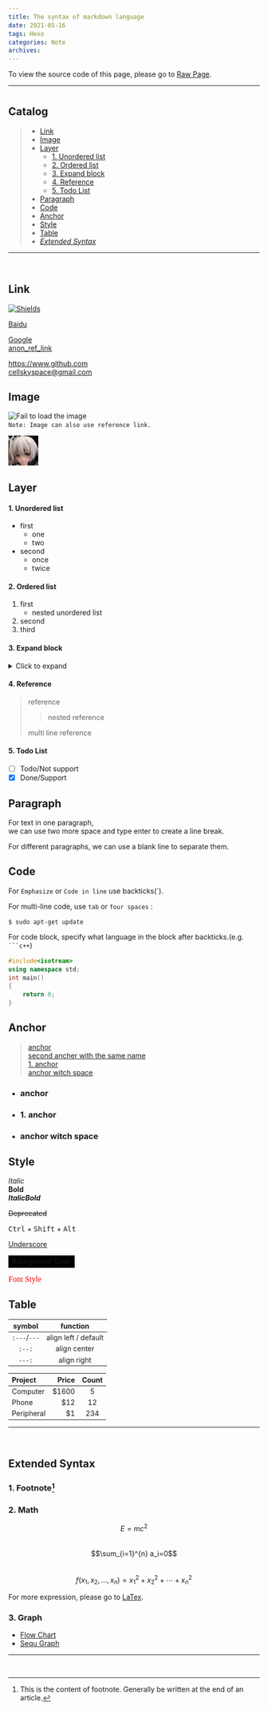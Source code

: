 ```yaml
---
title: The syntax of markdown language
date: 2021-05-16
tags: Hexo
categories: Note
archives: 
---
```


To view the source code of this page, please go to [Raw Page](https://raw.githubusercontent.com/cellspace/cellspace.github.io/hexo/source/_posts/Markdown_Syntax.md).
<!-- more -->
---
# <p align="center"></p> <!-- h1 Title -->  

## **Catalog**  <!--h2 title, and "###" is h3 title ...-->
<!--do not use title-mark("#") in catalog-->
> - [Link](#Link)  
> - [Image](#Image)
> - [Layer](#Layer)
>   - [1. Unordered list](#1-Unordered-list)
>   - [2. Ordered list](#2-Ordered-list)
>   - [3. Expand block](#3-Expand-block)
>   - [4. Reference](#4-Reference)
>   - [5. Todo List](#5-Todo-List)
> - [Paragraph](#Paragraph)
> - [Code](#Code)
> - [Anchor](#Anchor)
> - [Style](#Style)
> - [Table](#Table)
> - [*Extended Syntax*](#Extended-Syntax)

---  
<!--"---" can be replaced with "***" or "___"-->
<br>

## Link

[![Shields](https://img.shields.io/static/v1?label=<Label>&message=<Message>&color=<Color>)](https://shields.io)  

<!--
    Specifying title after link is optinal, separated by space.
    For compatibility, if there is a space in url, fill it with '%20'.
-->
[Baidu](https://www.baidu.com "Baidu")  

<!--reference link-->
[Google][google_main]  
[anon_ref_link][]

[google_main]: https://www.google.com "Google" 
[anon_ref_link]: https://www.bilibili.com

<!--Raw urls and e-mail addresses-->
<https://www.github.com>  
<cellskyspace@gmail.com>  


## Image

![Fail to load the image](/images/favicon.ico "qiongmei") <!--can not specify the dimension of the image-->  
`Note: Image can also use reference link.`

<img src="/images/qiongmei.jpg" width="60" alt="Fail to laod theimage"></img>  

## Layer

#### 1. Unordered list
* first <!--'*' can be replaced with '-' or '+'-->
  * one
  * two
* second
  * once
  * twice

#### 2. Ordered list
1. first <!--space between "1." and text-->
   * nested unordered list
2. second
3. third

#### 3. Expand block
<details>
<summary>Click to expand</summary>

1. content  

        Content Code

</details>  

#### 4. Reference
> reference
> 
> >nested reference
> 
> multi line reference

#### 5. Todo List
- [ ] Todo/Not support
- [x] Done/Support

## Paragraph
For text in one paragraph,  <!--2 spaces in the end of this line-->  
we can use two more space and type enter to create a line break.  

For different paragraphs, we can use a blank line to separate them.  

## Code

For `Emphasize` or `Code in line` use backticks(`).  

For multi-line code, use `tab` or `four spaces` :
<!--Code blocksare normally indented four spaces or one tab. When they’re in a list, indent them eight spaces or two tabs.-->
    $ sudo apt-get update
  
For code block, specify what language in the block after backticks.(e.g. ` ```c++ `)
```c++
#include<isotream>
using namespace std;
int main()
{
    return 0;
}
```

## Anchor

> [anchor](#anchor)  
> [second ancher with the same name](#anchor-1)  
> [1. anchor](#1-anchor)  
> [anchor witch space](#anchor-witch-space)  


* ### anchor 

* ### 1. anchor

* ### anchor witch space  

## Style

*Italic*   <!--'*' can be replaced with '_'-->  
**Bold**  
***ItalicBold***

~~Deprecated~~

<kbd>Ctrl</kbd> + <kbd>Shift</kbd> + <kbd>Alt</kbd>

<!--The following items do not work in github-->
<u>Underscore</u>
<table><tr><td bgcolor=black>Background Color</td></tr></table> 
<font face="微软" color="red" size=3 >Font Style</font>

## Table

|  symbol    | function    |
| :---:    | :---:       |   
| `:---`/`---`   | align left / default  |
| `:--:`   | align center|
| `---:`   | align right |

| Project    | Price   |  Count  |
|:--------   | -----:  | :----:  |
| Computer   | \$1600  |   5     |
| Phone      | \$12    |   12    |
| Peripheral | \$1     |  234    |

---  
<br>

## Extended Syntax

### 1. Footnote[^fnConent]  

[^fnConent]: This is the content of footnote. Generally be written at the end of an article.

### 2. Math
<!--For formula in line, use single"$", e.g. $E=mc^2$-->
$$E=mc^2$$  
$$\sum_{i=1}^{n} a_i=0$$  
$$f(x_1, x_2, \ldots, x_n) = x_1^2 + x_2^2 + \cdots + x_n^2$$  

For more expression, please go to [LaTex](http://mohu.org/info/symbols/symbols.htm).  

### 3. Graph
- [Flow Chart](https://www.zybuluo.com/mdeditor?url=https://www.zybuluo.com/static/editor/md-help.markdown#7-%E6%B5%81%E7%A8%8B%E5%9B%BE)  
- [Sequ Graph](https://www.zybuluo.com/mdeditor?url=https://www.zybuluo.com/static/editor/md-help.markdown#8-%E5%BA%8F%E5%88%97%E5%9B%BE)

---
<br>

